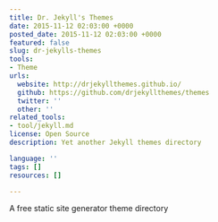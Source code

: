 ```yaml
---
title: Dr. Jekyll's Themes
date: 2015-11-12 02:03:00 +0000
posted_date: 2015-11-12 02:03:00 +0000
featured: false
slug: dr-jekylls-themes
tools:
- Theme
urls:
  website: http://drjekyllthemes.github.io/
  github: https://github.com/drjekyllthemes/themes
  twitter: ''
  other: ''
related_tools:
- tool/jekyll.md
license: Open Source
description: Yet another Jekyll themes directory

language: ''
tags: []
resources: []

---
```

A free static site generator theme directory
